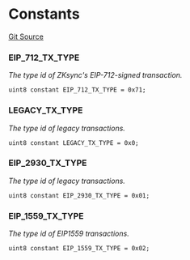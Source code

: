 # Constants
[Git Source](https://github.com/matter-labs/zksync-contracts/blob/a1506a91fd7e3b73aa6fe10caf12e32f39e26211/contracts/system-contracts/libraries/TransactionHelper.sol)

### EIP_712_TX_TYPE
*The type id of ZKsync's EIP-712-signed transaction.*


```solidity
uint8 constant EIP_712_TX_TYPE = 0x71;
```

### LEGACY_TX_TYPE
*The type id of legacy transactions.*


```solidity
uint8 constant LEGACY_TX_TYPE = 0x0;
```

### EIP_2930_TX_TYPE
*The type id of legacy transactions.*


```solidity
uint8 constant EIP_2930_TX_TYPE = 0x01;
```

### EIP_1559_TX_TYPE
*The type id of EIP1559 transactions.*


```solidity
uint8 constant EIP_1559_TX_TYPE = 0x02;
```

